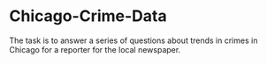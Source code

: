 # Chicago-Crime-Data
The task is to answer a series of questions about trends in crimes in Chicago for a reporter for the local newspaper.

